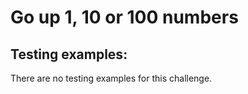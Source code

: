 # Go up 1, 10 or 100 numbers

## Testing examples:

There are no testing examples for this challenge.
